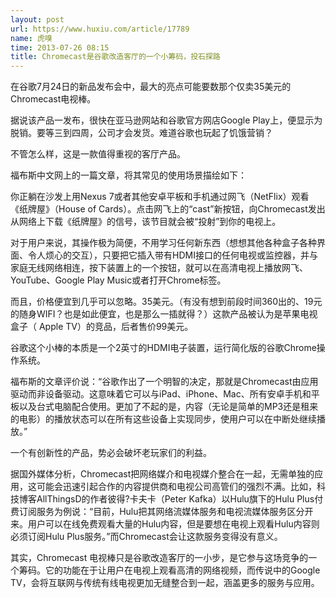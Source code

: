 ```yaml
---
layout: post
url: https://www.huxiu.com/article/17789
name: 虎嗅
time: 2013-07-26 08:15
title: Chromecast是谷歌改造客厅的一个小筹码，投石探路
---
```

在谷歌7月24日的新品发布会中，最大的亮点可能要数那个仅卖35美元的Chromecast电视棒。

据说该产品一发布，很快在亚马逊网站和谷歌官方网店Google Play上，便显示为脱销。要等三到四周，公司才会发货。难道谷歌也玩起了饥饿营销？

不管怎么样，这是一款值得重视的客厅产品。

福布斯中文网上的一篇文章，将其常见的使用场景描绘如下：

你正躺在沙发上用Nexus 7或者其他安卓平板和手机通过网飞（NetFlix）观看《纸牌屋》（House of Cards）。点击网飞上的“cast”新按钮，向Chromecast发出从网络上下载《纸牌屋》的信号，该节目就会被“投射”到你的电视上。

对于用户来说，其操作极为简便，不用学习任何新东西（想想其他各种盒子各种界面、令人烦心的交互），只要把它插入带有HDMI接口的任何电视或监控器，并与家庭无线网络相连，按下装置上的一个按钮，就可以在高清电视上播放网飞、YouTube、Google Play Music或者打开Chrome标签。

而且，价格便宜到几乎可以忽略。35美元。（有没有想到前段时间360出的、19元的随身WIFI？也是如此便宜，也是那么一插就得？）这款产品被认为是苹果电视盒子（ Apple TV）的竞品，后者售价99美元。

谷歌这个小棒的本质是一个2英寸的HDMI电子装置，运行简化版的谷歌Chrome操作系统。

福布斯的文章评价说：“谷歌作出了一个明智的决定，那就是Chromecast由应用驱动而非设备驱动。这意味着它可以与iPad、iPhone、Mac、所有安卓手机和平板以及台式电脑配合使用。更加了不起的是，内容（无论是简单的MP3还是租来的电影）的播放状态可以在所有这些设备上实现同步，使用户可以在中断处继续播放。”

一个有创新性的产品，势必会破坏老玩家们的利益。

据国外媒体分析，Chromecast把网络媒介和电视媒介整合在一起，无需单独的应用，这可能会迅速引起合作的内容提供商和电视公司高管们的强烈不满。比如，科技博客AllThingsD的作者彼得?卡夫卡（Peter Kafka）以Hulu旗下的Hulu Plus付费订阅服务为例说：“目前，Hulu把其网络流媒体服务和电视流媒体服务区分开来。用户可以在线免费观看大量的Hulu内容，但是要想在电视上观看Hulu内容则必须订阅Hulu Plus服务。”而Chromecast会让这款服务变得没有意义。

其实，Chromecast 电视棒只是谷歌改造客厅的一小步，是它参与这场竞争的一个筹码。它的功能在于让用户在电视上观看高清的网络视频，而传说中的Google TV，会将互联网与传统有线电视更加无缝整合到一起，涵盖更多的服务与应用。

